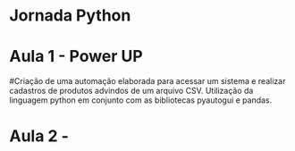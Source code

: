 # Jornada Python
# Aula 1 - Power UP
#Criação de uma automação elaborada para acessar um sistema e realizar cadastros de produtos advindos de um arquivo CSV.
Utilização da linguagem python em conjunto com as bibliotecas pyautogui  e pandas. 

# Aula 2 - 
